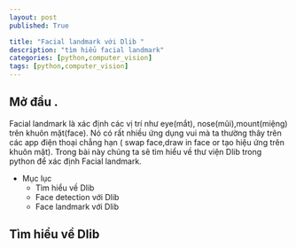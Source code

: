 ```yaml
---
layout: post
published: True

title: "Facial landmark với Dlib "
description: "tìm hiểu facial landmark"
categories: [python,computer_vision]
tags: [python,computer_vision]
---
```

## Mở đầu .
Facial landmark là xác định các vị trí như eye(mắt), nose(mũi),mount(miệng) trên khuôn mặt(face). Nó có rất nhiều ứng dụng vui mà ta thường thây
trên các app điện thoại chẳng hạn ( swap face,draw in face or tạo hiệu ứng trên khuôn mặt). Trong bài này chúng ta sẽ tìm hiểu về thư viện
Dlib trong python để xác định Facial landmark.
* Mục lục
  * Tìm hiểu về Dlib
  * Face detection với Dlib
  * Face landmark với Dlib
## Tìm hiểu về Dlib

